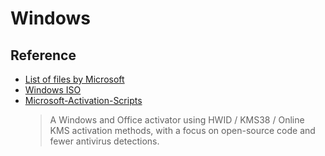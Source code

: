 # Windows

## Reference

- [List of files by Microsoft](https://files.rg-adguard.net/)
- [Windows ISO](https://tb.rg-adguard.net)
- [Microsoft-Activation-Scripts](https://github.com/massgravel/Microsoft-Activation-Scripts)
    > A Windows and Office activator using HWID / KMS38 / Online KMS activation methods, with a focus on open-source code and fewer antivirus detections.